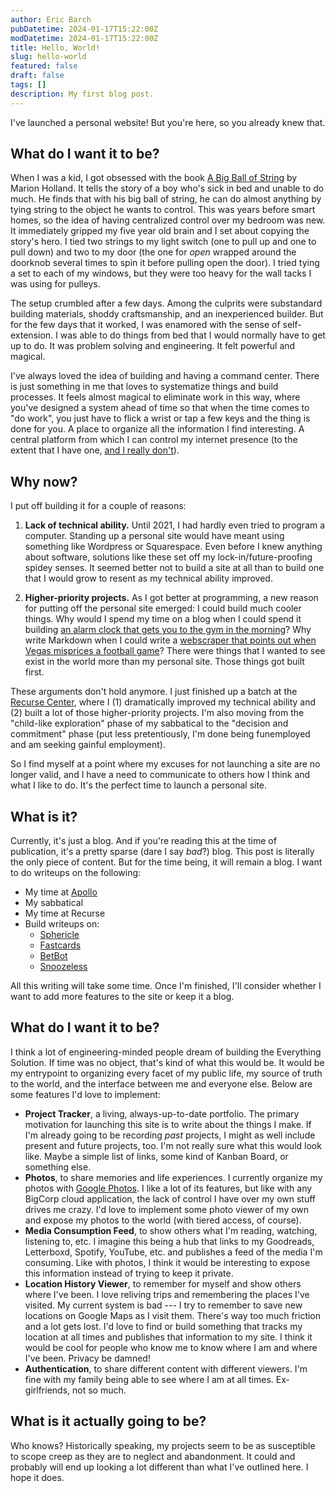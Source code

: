```yaml
---
author: Eric Barch
pubDatetime: 2024-01-17T15:22:00Z
modDatetime: 2024-01-17T15:22:00Z
title: Hello, World!
slug: hello-world
featured: false
draft: false
tags: []
description: My first blog post.
---
```


I've launched a personal website! But you're here, so you already knew that.

## What do I want it to be?

When I was a kid, I got obsessed with the book [A Big Ball of String](https://www.goodreads.com/en/book/show/972531) by Marion Holland. It tells the story of a boy who's sick in bed and unable to do much. He finds that with his big ball of string, he can do almost anything by tying string to the object he wants to control. This was years before smart homes, so the idea of having centralized control over my bedroom was new. It immediately gripped my five year old brain and I set about copying the story's hero. I tied two strings to my light switch (one to pull up and one to pull down) and two to my door (the one for _open_ wrapped around the doorknob several times to spin it before pulling open the door). I tried tying a set to each of my windows, but they were too heavy for the wall tacks I was using for pulleys.

The setup crumbled after a few days. Among the culprits were substandard building materials, shoddy craftsmanship, and an inexperienced builder. But for the few days that it worked, I was enamored with the sense of self-extension. I was able to do things from bed that I would normally have to get up to do. It was problem solving and engineering. It felt powerful and magical.

I've always loved the idea of building and having a command center. There is just something in me that loves to systematize things and build processes. It feels almost magical to eliminate work in this way, where you've designed a system ahead of time so that when the time comes to "do work", you just have to flick a wrist or tap a few keys and the thing is done for you. A place to organize all the information I find interesting. A central platform from which I can control my internet presence (to the extent that I have one, [and I really don't](/)).

## Why now?

I put off building it for a couple of reasons:

1. **Lack of technical ability.** Until 2021, I had hardly even tried to program a computer. Standing up a personal site would have meant using something like Wordpress or Squarespace. Even before I knew anything about software, solutions like these set off my lock-in/future-proofing spidey senses. It seemed better not to build a site at all than to build one that I would grow to resent as my technical ability improved.

2. **Higher-priority projects.** As I got better at programming, a new reason for putting off the personal site emerged: I could build much cooler things. Why would I spend my time on a blog when I could spend it building [an alarm clock that gets you to the gym in the morning](https://github.com/eric-barch/snoozeless-app)? Why write Markdown when I could write a [webscraper that points out when Vegas misprices a football game](https://github.com/eric-barch/betbot)? There were things that I wanted to see exist in the world more than my personal site. Those things got built first.

These arguments don't hold anymore. I just finished up a batch at the [Recurse Center](https://www.recurse.com/), where I (1) dramatically improved my technical ability and (2) built a lot of those higher-priority projects. I'm also moving from the "child-like exploration" phase of my sabbatical to the "decision and commitment" phase (put less pretentiously, I'm done being funemployed and am seeking gainful employment).

So I find myself at a point where my excuses for not launching a site are no longer valid, and I have a need to communicate to others how I think and what I like to do. It's the perfect time to launch a personal site.

## What is it?

Currently, it's just a blog. And if you're reading this at the time of publication, it's a pretty sparse (dare I say _bad_?) blog. This post is literally the only piece of content. But for the time being, it will remain a blog. I want to do writeups on the following:

- My time at [Apollo](https://www.apollo.com/)
- My sabbatical
- My time at Recurse
- Build writeups on:
  - [Sphericle](https://github.com/eric-barch/sphericle)
  - [Fastcards](https://github.com/eric-barch/fastcards)
  - [BetBot](https://github.com/eric-barch/betbot)
  - [Snoozeless](https://github.com/eric-barch/snoozeless-app)

All this writing will take some time. Once I'm finished, I'll consider whether I want to add more features to the site or keep it a blog.

## What do I want it to be?

I think a lot of engineering-minded people dream of building the Everything Solution. If time was no object, that's kind of what this would be. It would be my entrypoint to organizing every facet of my public life, my source of truth to the world, and the interface between me and everyone else. Below are some features I'd love to implement:

- **Project Tracker**, a living, always-up-to-date portfolio. The primary motivation for launching this site is to write about the things I make. If I'm already going to be recording _past_ projects, I might as well include present and future projects, too. I'm not really sure what this would look like. Maybe a simple list of links, some kind of Kanban Board, or something else.
- **Photos**, to share memories and life experiences. I currently organize my photos with [Google Photos](https://photos.google.com/). I like a lot of its features, but like with any BigCorp cloud application, the lack of control I have over my own stuff drives me crazy. I'd love to implement some photo viewer of my own and expose my photos to the world (with tiered access, of course).
- **Media Consumption Feed**, to show others what I'm reading, watching, listening to, etc. I imagine this being a hub that links to my Goodreads, Letterboxd, Spotify, YouTube, etc. and publishes a feed of the media I'm consuming. Like with photos, I think it would be interesting to expose this information instead of trying to keep it private.
- **Location History Viewer**, to remember for myself and show others where I've been. I love reliving trips and remembering the places I've visited. My current system is bad --- I try to remember to save new locations on Google Maps as I visit them. There's way too much friction and a lot gets lost. I'd love to find or build something that tracks my location at all times and publishes that information to my site. I think it would be cool for people who know me to know where I am and where I've been. Privacy be damned!
- **Authentication**, to share different content with different viewers. I'm fine with my family being able to see where I am at all times. Ex-girlfriends, not so much.

## What is it actually going to be?

Who knows? Historically speaking, my projects seem to be as susceptible to scope creep as they are to neglect and abandonment. It could and probably will end up looking a lot different than what I've outlined here. I hope it does.
